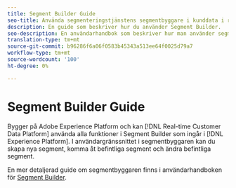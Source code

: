 ```yaml
---
title: Segment Builder Guide
seo-title: Använda segmenteringstjänstens segmentbyggare i kunddata i realtid Platform
description: En guide som beskriver hur du använder Segment Builder.
seo-description: En användarhandbok som beskriver hur man använder segmenteringstjänstens segmentbyggare på kunddata i realtid Platform.
translation-type: tm+mt
source-git-commit: b96286f6a06f0583b45343a513ee64f0025d79a7
workflow-type: tm+mt
source-wordcount: '100'
ht-degree: 0%

---
```



# Segment Builder Guide

Bygger på Adobe Experience Platform och kan [!DNL Real-time Customer Data Platform] använda alla funktioner i Segment Builder som ingår i [!DNL Experience Platform]. I användargränssnittet i segmentbyggaren kan du skapa nya segment, komma åt befintliga segment och ändra befintliga segment.

En mer detaljerad guide om segmentbyggaren finns i användarhandboken för [Segment Builder](../../segmentation/ui/overview.md).
